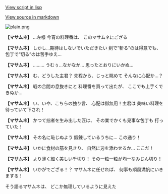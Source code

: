 [View script in lisp](../scripts/10011301.txt)

[View source in markdown](10011301.md)

![plain.png](../images/backgrounds/plain.png)

**【マサムネ】**
…左様
今宵の料理番は、
このマサムネにござる

**【マサムネ】**
しかし…期待はしないでいただきたい
剣で“斬る”のは得意でも、
包丁で“切る”のは苦手ゆえ…

**【マサムネ】**
………
うむぅ…なかなか…
思ったとおりにいかぬ…

**【マサムネ】**
む、どうした主君？
先程から、じっと眺めて
そんなに心配か…？

**【マサムネ】**
戦の合間の息抜きにと
料理番を買って出たが、
ここでも上手くできぬか…

**【マサムネ】**
い、いや、こちらの独り言、
心配は御無用！主君は
美味い料理を待っていて下され！

**【マサムネ】**
かつて拙者を生み出した匠は、
その業でかくも見事な包丁も
打っていた！

**【マサムネ】**
その名に恥じぬよう
鍛錬しているうちに…
この通り！

**【マサムネ】**
いかに食材の筋を見きり、
自然に刃を添わせるか…
ここだ！

**【マサムネ】**
より薄く細く美しい千切り！
その一粒一粒が均一なみじん切り！

**【マサムネ】**
いかがでござる！？
マサムネに任せれば、
何事も順風満帆にいきまする！

そう語るマサムネは、
どこか無理しているように見えた